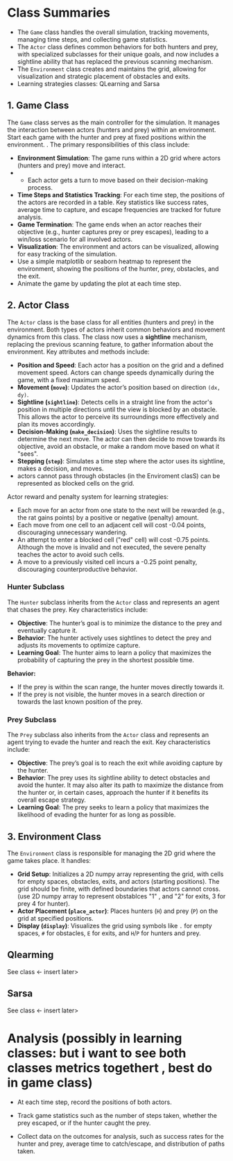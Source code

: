 # Class Summaries

- The `Game` class handles the overall simulation, tracking movements, managing time steps, and collecting game statistics.
- The `Actor` class defines common behaviors for both hunters and prey, with specialized subclasses for their unique goals, and now includes a sightline ability that has replaced the previous scanning mechanism.
- The `Environment` class creates and maintains the grid, allowing for visualization and strategic placement of obstacles and exits.
- Learning strategies classes: QLearning and Sarsa

## 1. Game Class

The `Game` class serves as the main controller for the simulation. It manages the interaction between actors (hunters and prey) within an environment. Start each game with the hunter and prey at fixed positions within the environment.
. The primary responsibilities of this class include:

- **Environment Simulation**: The game runs within a 2D grid where actors (hunters and prey) move and interact.
- - Each actor gets a turn to move based on their decision-making process.
- **Time Steps and Statistics Tracking**: For each time step, the positions of the actors are recorded in a table. Key statistics like success rates, average time to capture, and escape frequencies are tracked for future analysis.
- **Game Termination**: The game ends when an actor reaches their objective (e.g., hunter captures prey or prey escapes), leading to a win/loss scenario for all involved actors.
- **Visualization**: The environment and actors can be visualized, allowing for easy tracking of the simulation.
- Use a simple matplotlib or seaborn heatmap to represent the environment, showing the positions of the hunter, prey, obstacles, and the exit.
- Animate the game by updating the plot at each time step.


## 2. Actor Class

The `Actor` class is the base class for all entities (hunters and prey) in the environment. Both types of actors inherit common behaviors and movement dynamics from this class. The class now uses a **sightline** mechanism, replacing the previous scanning feature, to gather information about the environment. Key attributes and methods include:

- **Position and Speed**: Each actor has a position on the grid and a defined movement speed. Actors can change speeds dynamically during the game, with a fixed maximum speed.
- **Movement (`move`)**: Updates the actor’s position based on direction `(dx, dy)`.
- **Sightline (`sightline`)**: Detects cells in a straight line from the actor's position in multiple directions until the view is blocked by an obstacle. This allows the actor to perceive its surroundings more effectively and plan its moves accordingly.
- **Decision-Making (`make_decision`)**: Uses the sightline results to determine the next move. The actor can then decide to move towards its objective, avoid an obstacle, or make a random move based on what it "sees".
- **Stepping (`step`)**: Simulates a time step where the actor uses its sightline, makes a decision, and moves.
- actors cannot pass through obstacles (in the Enviroment clasS) can be represented as blocked cells on the grid.


Actor reward and penalty system for learning strategies:
- Each move for an actor from one state to the next will be rewarded (e.g., the rat gains points) by a positive or negative (penalty) amount.
- Each move from one cell to an adjacent cell will cost -0.04 points, discouraging unnecessary wandering.
- An attempt to enter a blocked cell ("red" cell) will cost -0.75 points. Although the move is invalid and not executed, the severe penalty teaches the actor to avoid such cells.
- A move to a previously visited cell incurs a -0.25 point penalty, discouraging counterproductive behavior.

### Hunter Subclass

The `Hunter` subclass inherits from the `Actor` class and represents an agent that chases the prey. Key characteristics include:

- **Objective**: The hunter’s goal is to minimize the distance to the prey and eventually capture it.
- **Behavior**: The hunter actively uses sightlines to detect the prey and adjusts its movements to optimize capture.
- **Learning Goal**: The hunter aims to learn a policy that maximizes the probability of capturing the prey in the shortest possible time.

**Behavior:**
- If the prey is within the scan range, the hunter moves directly towards it.
- If the prey is not visible, the hunter moves in a search direction or towards the last known position of the prey.


### Prey Subclass

The `Prey` subclass also inherits from the `Actor` class and represents an agent trying to evade the hunter and reach the exit. Key characteristics include:

- **Objective**: The prey’s goal is to reach the exit while avoiding capture by the hunter.
- **Behavior**: The prey uses its sightline ability to detect obstacles and avoid the hunter. It may also alter its path to maximize the distance from the hunter or, in certain cases, approach the hunter if it benefits its overall escape strategy.
- **Learning Goal**: The prey seeks to learn a policy that maximizes the likelihood of evading the hunter for as long as possible.


## 3. Environment Class

The `Environment` class is responsible for managing the 2D grid where the game takes place. It handles:

- **Grid Setup**: Initializes a 2D numpy array representing the grid, with cells for empty spaces, obstacles, exits, and actors (starting positions). The grid should be finite, with defined boundaries that actors cannot cross. (use 2D numpy array to represent obstablces "1" , and "2" for exits, 3 for prey 4 for hunter).
- **Actor Placement (`place_actor`)**: Places hunters (`H`) and prey (`P`) on the grid at specified positions.
- **Display (`display`)**: Visualizes the grid using symbols like `.` for empty spaces, `#` for obstacles, `E` for exits, and `H`/`P` for hunters and prey.

## Qlearming

See class <- insert later>

## Sarsa

See class <- insert later>


# Analysis (possibly in learning classes: but i want to see both classes metrics togethert , best do in game class)

- At each time step, record the positions of both actors.
- Track game statistics such as the number of steps taken, whether the prey escaped, or if the hunter caught the prey.

- Collect data on the outcomes for analysis, such as success rates for the hunter and prey, average time to catch/escape, and distribution of paths taken.
